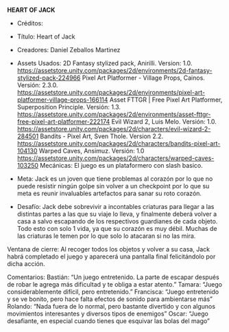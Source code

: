 **HEART OF JACK**

* Créditos:
* Título: Heart of Jack
* Creadores: Daniel Zeballos Martinez
* Assets Usados: 
    2D Fantasy stylized pack, Anirilli. Version: 1.0. https://assetstore.unity.com/packages/2d/environments/2d-fantasy-stylized-pack-224966
    Pixel Art Platformer - Village Props, Cainos. Versión: 2.3.0. https://assetstore.unity.com/packages/2d/environments/pixel-art-platformer-village-props-166114 
    Asset FTTGR | Free Pixel Art Platformer, Superposition Principle. Versión: 1.3. https://assetstore.unity.com/packages/2d/environments/asset-fttgr-free-pixel-art-platformer-222174 
    Evil Wizard 2, Luis Melo. Versión: 1.0. https://assetstore.unity.com/packages/2d/characters/evil-wizard-2-284501 
    Bandits - Pixel Art, Sven Thole. Version 2.2. https://assetstore.unity.com/packages/2d/characters/bandits-pixel-art-104130 
    Warped Caves, Ansimuz.  Versión: 1.0 https://assetstore.unity.com/packages/2d/characters/warped-caves-103250 
    Mecánicas: El juego es un plataformero con slash basico.

* Meta:
    Jack es un joven que tiene problemas al corazón por lo que no puede resistir ningún golpe sin volver a un checkpoint por lo que su meta es reunir invaluables artefactos para sanar su     roto corazón.

* Desafío:
    Jack debe sobrevivir a incontables criaturas para llegar a las distintas partes a las que su viaje lo lleva, y finalmente deberá volver a casa a salvo escapando de los respectivos        guardianes de cada objeto. Todo esto con solo 1 vida, ya que su corazón es muy débil. Muchas de las criaturas le temen por lo que solo lo atacaran si no las mira.

Ventana de cierre:
    Al recoger todos los objetos y volver a su casa, Jack habrá completado el juego y aparecerá una pantalla final felicitándolo por dicha acción.

Comentarios:
Bastián: “Un juego entretenido. La parte de escapar después de robar le agrega más dificultad y te obliga a estar atento.”
Tamara: “Juego considerablemente difícil, pero entretenido.”
Francisca: “Juego entretenido y se ve bonito, pero hace falta efectos de sonido para ambientarse más”
Rolando: “Nada fuera de lo normal, pero bastante divertido y con algunos movimientos interesantes y diversos tipos de enemigos”
Oscar: “Juego desafiante, en especial cuando tienes que esquivar las bolas del mago”
